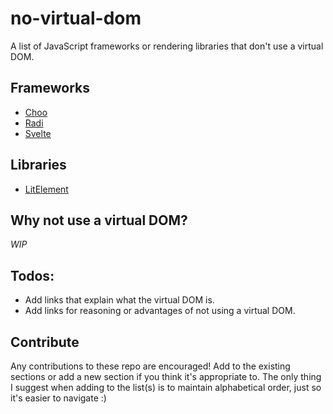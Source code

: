 # no-virtual-dom

A list of JavaScript frameworks or rendering libraries that don't use a virtual DOM.

## Frameworks

- [Choo](https://choo.io/)
- [Radi](https://radi.js.org/)
- [Svelte](https://svelte.dev/)

## Libraries

- [LitElement](https://lit-element.polymer-project.org/)

## Why not use a virtual DOM?

_WIP_

## Todos:

- Add links that explain what the virtual DOM is.
- Add links for reasoning or advantages of not using a virtual DOM.

## Contribute

Any contributions to these repo are encouraged! Add to the existing sections or add a new section if you think it's appropriate to. The only thing I suggest when adding to the list(s) is to maintain alphabetical order, just so it's easier to navigate :)

